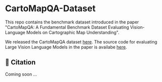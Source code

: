 # CartoMapQA-Dataset
This repo contains the benchmark dataset introduced in the paper "CartoMapQA: A Fundamental Benchmark Dataset Evaluating Vision-Language Models on Cartographic Map Understanding".

We released the CartoMapQA dataset [here](https://github.com/ungquanghuy-kddi/CartoMapQA-Dataset/releases/tag/v1.0.0).
The source code for evaluating Large Vision Language Models in the paper is availabe [here](https://github.com/ungquanghuy-kddi/CartoMapQA).

## 📜 Citation
Coming soon ...

